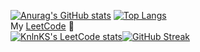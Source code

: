 
[![Anurag's GitHub stats](https://github-readme-stats.vercel.app/api?username=xali1ove&show_icons=true&theme=tokyonight&include_all_commits=true&count_private=true)](https://github.com/xali1ove/github-readme-stats)
[![Top Langs](https://github-readme-stats.vercel.app/api/top-langs/?username=xali1ove&theme=tokyonight)](https://github.com/xali1ove/github-readme-stats) <br>
My <a href="https://leetcode.com/xali1ove/">LeetCode<a/> 🧠 <br>
[![KnlnKS's LeetCode stats](https://leetcode-stats-six.vercel.app/api?username=xali1ove&theme=dark)](https://github.com/KnlnKS/leetcode-stats)[![GitHub Streak](https://streak-stats.demolab.com?user=xali1ove&theme=dark)](https://git.io/streak-stats)
<!--
**xali1ove/xali1ove** is a ✨ _special_ ✨ repository because its `README.md` (this file) appears on your GitHub profile.

Here are some ideas to get you started:

- 🔭 I’m currently working on ...
- 🌱 I’m currently learning ...
- 👯 I’m looking to collaborate on ...
- 🤔 I’m looking for help with ...
- 💬 Ask me about ...
- 📫 How to reach me: ...
- 😄 Pronouns: ...
- ⚡ Fun fact: ...
-->
